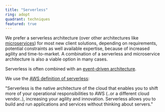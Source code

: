 ```yaml
---
title: "Serverless"
ring: adopt
quadrant: techniques
featured: true
---
```


We prefer a serverless architecture (over other architectures like <a href="microservices.html">microservices</a>) for most
new client solutions, depending on requirements, potential constraints as well available expertise, 
because of increased agility and time-to-market. A combination of a serverless and
microservice architecture is also a viable option in many cases.

Serverless is often combined with an <a href="event-driven-architecture.html">event-driven architecture</a>.

We use the [AWS definition of serverless](https://aws.amazon.com/serverless/):

"Serverless is the native architecture of the cloud that enables you to shift more of your
operational responsibilities to AWS (..or a different cloud vendor..), increasing your agility and innovation.
Serverless allows you to build and run applications and services without thinking about servers."
